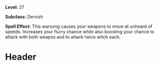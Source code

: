 <!-- TITLE: Song: Warsong Of 1000 Blades -->
<!-- SUBTITLE:  -->

**Level:** 27

**Subclass:** Dervish

**Spell Effect:** This warsong causes your weapons to move at unheard of speeds.  Increases your flurry chance while also boosting your chance to attack with both weapos and to attack twice witch each.

# Header